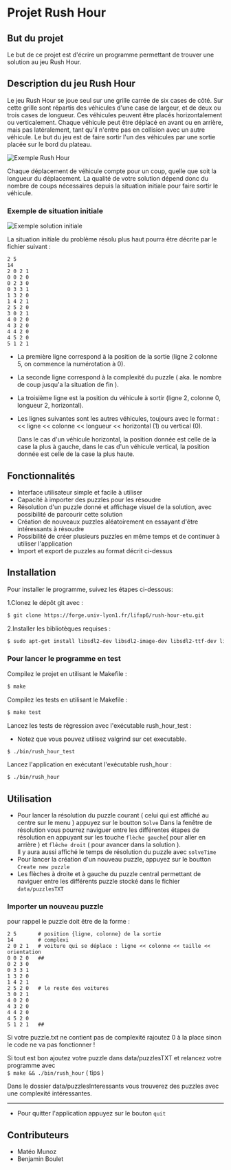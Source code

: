 # Projet Rush Hour

## But du projet

Le but de ce projet est d'écrire un programme permettant de trouver une solution au jeu Rush Hour.

## Description du jeu Rush Hour

Le jeu Rush Hour se joue seul sur une grille carrée de six cases de côté. Sur cette grille sont répartis des véhicules d'une case de largeur, et de deux ou trois cases de longueur. Ces véhicules peuvent être placés horizontalement ou verticalement. Chaque véhicule peut être déplacé en avant ou en arrière, mais pas latéralement, tant qu'il n'entre pas en collision avec un autre véhicule. Le but du jeu est de faire sortir l'un des véhicules par une sortie placée sur le bord du plateau.

![Exemple Rush Hour](https://forge.univ-lyon1.fr/lifap6/rush-hour-etu/-/raw/master/Sujet/rush_hour.gif)

Chaque déplacement de véhicule compte pour un coup, quelle que soit la longueur du déplacement. La qualité de votre solution dépend donc du nombre de coups nécessaires depuis la situation initiale pour faire sortir le véhicule.

### Exemple de situation initiale

![Exemple solution initiale](https://forge.univ-lyon1.fr/lifap6/rush-hour-etu/-/raw/master/Sujet/rush_hour_initial.png)

La situation initiale du problème résolu plus haut pourra être décrite par le fichier suivant :

```
2 5
14
2 0 2 1
0 0 2 0
0 2 3 0
0 3 3 1
1 3 2 0
1 4 2 1
2 5 2 0
3 0 2 1
4 0 2 0
4 3 2 0
4 4 2 0
4 5 2 0
5 1 2 1

```

- La première ligne correspond à la position de la sortie (ligne 2 colonne 5, on commence la numérotation à 0).
- La seconde ligne correspond à la complexité du puzzle ( aka. le nombre de coup jusqu'a la situation de fin ).
- La troisième ligne est la position du véhicule à sortir (ligne 2, colonne 0, longueur 2, horizontal).
- Les lignes suivantes sont les autres véhicules, toujours avec le format :  
  << ligne << colonne << longueur << horizontal (1) ou vertical (0).

  Dans le cas d'un véhicule horizontal, la position donnée est celle de la case la plus à gauche, dans le cas d'un véhicule vertical, la position donnée est celle de la case la plus haute.

## Fonctionnalités

- Interface utilisateur simple et facile à utiliser
- Capacité à importer des puzzles pour les résoudre
- Résolution d'un puzzle donné et affichage visuel de la solution, avec possibilité de parcourir cette solution
- Création de nouveaux puzzles aléatoirement en essayant d'être intéressants à résoudre
- Possibilité de créer plusieurs puzzles en même temps et de continuer à utiliser l'application
- Import et export de puzzles au format décrit ci-dessus

## Installation

Pour installer le programme, suivez les étapes ci-dessous:

1.Clonez le dépôt git avec :

```bash
$ git clone https://forge.univ-lyon1.fr/lifap6/rush-hour-etu.git
```

2.Installer les bibliotèques requises :

```bash
$ sudo apt-get install libsdl2-dev libsdl2-image-dev libsdl2-ttf-dev libsdl2-mixer-dev
```

### Pour lancer le programme en test

Compilez le projet en utilisant le Makefile :

```bash
$ make
```

Compilez les tests en utilisant le Makefile :

```bash
$ make test
```


Lancez les tests de régression avec l'exécutable rush_hour_test :

- Notez que vous pouvez utilisez valgrind sur cet executable.

```bash
$ ./bin/rush_hour_test
```

Lancez l'application en exécutant l'exécutable rush_hour :

```bash
$ ./bin/rush_hour
```

## Utilisation

- Pour lancer la résolution du puzzle courant ( celui qui est affiché au centre sur le menu ) appuyez sur le boutton `Solve`
  Dans la fenêtre de résolution vous pourrez naviguer entre les différentes étapes de résolution en appuyant sur les touche `flèche gauche`( pour aller en arrière ) et `flêche droit` ( pour avancer dans la solution ).  
  Il y aura aussi affiché le temps de résolution du puzzle avec `solveTime`
- Pour lancer la création d'un nouveau puzzle, appuyez sur le boutton `Create new puzzle`
- Les flèches à droite et à gauche du puzzle central permettant de naviguer entre les différents puzzle stocké dans le fichier `data/puzzlesTXT`

### Importer un nouveau puzzle

pour rappel le puzzle doit être de la forme :

```
2 5       # position {ligne, colonne} de la sortie
14        # complexi
2 0 2 1   # voiture qui se déplace : ligne << colonne << taille << orientation
0 0 2 0   ##
0 2 3 0
0 3 3 1
1 3 2 0
1 4 2 1
2 5 2 0   # le reste des voitures
3 0 2 1
4 0 2 0
4 3 2 0
4 4 2 0
4 5 2 0
5 1 2 1   ##
```

Si votre puzzle.txt ne contient pas de complexité rajoutez 0 à la place sinon le code ne va pas fonctionner !

Si tout est bon ajoutez votre puzzle dans data/puzzlesTXT et relancez votre programme avec  
`$ make && ./bin/rush_hour` ( tips )

Dans le dossier data/puzzlesInteressants vous trouverez des puzzles avec une complexité intéressantes.

---

- Pour quitter l'application appuyez sur le bouton `quit`

## Contributeurs

- Matéo Munoz
- Benjamin Boulet
